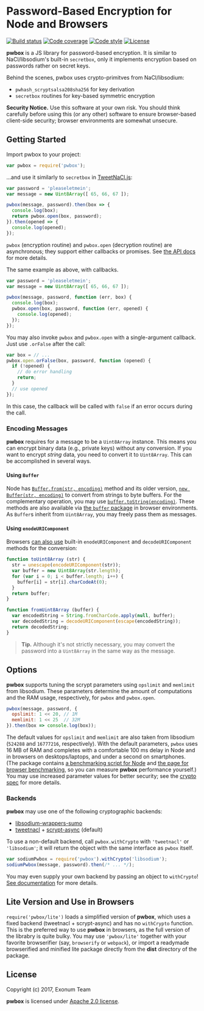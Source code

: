 # Password-Based Encryption for Node and Browsers

[![Build status][travis-image]][travis-url]
[![Code coverage][coveralls-image]][coveralls-url]
[![Code style][code-style-image]][code-style-url]
[![License][license-image]][license-url]

[travis-image]: https://img.shields.io/travis/exonum/pwbox.svg?style=flat-square
[travis-url]: https://travis-ci.org/exonum/pwbox
[coveralls-image]: https://img.shields.io/coveralls/exonum/pwbox.svg?style=flat-square
[coveralls-url]: https://coveralls.io/github/exonum/pwbox
[code-style-image]: https://img.shields.io/badge/code%20style-semistandard-brightgreen.svg?style=flat-square
[code-style-url]: https://github.com/Flet/semistandard
[license-image]: https://img.shields.io/github/license/exonum/pwbox.svg?style=flat-square
[license-url]: https://opensource.org/licenses/Apache-2.0

**pwbox** is a JS library for password-based encryption. It is similar to
NaCl/libsodium's built-in `secretbox`, only it implements
encryption based on passwords rather on secret keys.

Behind the scenes, pwbox uses crypto-primitves from NaCl/libsodium:
- `pwhash_scryptsalsa208sha256` for key derivation
- `secretbox` routines for key-based symmetric encryption

**Security Notice.** Use this software at your own risk. You should think carefully
before using this (or any other) software to ensure browser-based client-side
security; browser environments are somewhat unsecure.

## Getting Started

Import pwbox to your project:

```javascript
var pwbox = require('pwbox');
```

...and use it similarly to `secretbox` in [TweetNaCl.js](http://tweetnacl.js.org/):

```javascript
var password = 'pleaseletmein';
var message = new Uint8Array([ 65, 66, 67 ]);

pwbox(message, password).then(box => {
  console.log(box);
  return pwbox.open(box, password);
}).then(opened => {
  console.log(opened);
});
```

`pwbox` (encryption routine) and `pwbox.open` (decryption routine) are asynchronous;
they support either callbacks or promises.
See [the API docs](doc/API.md) for more details.

The same example as above, with callbacks.

```javascript
var password = 'pleaseletmein';
var message = new Uint8Array([ 65, 66, 67 ]);

pwbox(message, password, function (err, box) {
  console.log(box);
  pwbox.open(box, password, function (err, opened) {
    console.log(opened);
  });
});
```

You may also invoke `pwbox` and `pwbox.open` with a single-argument callback.
Just use `.orFalse` after the call:

```javascript
var box = // ...
pwbox.open.orFalse(box, password, function (opened) {
  if (!opened) {
    // do error handling
    return;
  }
  // use opened
});
```

In this case, the callback will be called with `false` if an error occurs during the call.

### Encoding Messages

**pwbox** requires for a message to be a `Uint8Array` instance. This means you can
encrypt binary data (e.g., private keys) without any conversion. If you want
to encrypt *string* data, you need to convert it to `Uint8Array`. This can be
accomplished in several ways.

#### Using `Buffer`

Node has [`Buffer.from(str, encoding)`][node-bufferfrom] method
and its older version, [`new Buffer(str, encoding)`][node-newbuffer] to
convert from strings to byte buffers.
For the complementary operation, you may use [`buffer.toString(encoding)`][node-buffertostring].
These methods are also available
via [the `buffer` package][npm-buffer] in browser environments. As `Buffer`s
inherit from `Uint8Array`, you may freely pass them as messages.

#### Using `enodeURIComponent`

Browsers [can also use][so-str-to-buffer]
built-in `enodeURIComponent` and `decodeURIComponent` methods for the conversion:

```javascript
function toUint8Array (str) {
  str = unescape(encodeURIComponent(str));
  var buffer = new Uint8Array(str.length);
  for (var i = 0; i < buffer.length; i++) {
    buffer[i] = str[i].charCodeAt(0);
  }
  return buffer;
}

function fromUint8Array (buffer) {
  var encodedString = String.fromCharCode.apply(null, buffer);
  var decodedString = decodeURIComponent(escape(encodedString));
  return decodedString;
}
```

> **Tip.** Although it's not strictly necessary, you may convert the password
> into a `Uint8Array` in the same way as the message.

## Options

**pwbox** supports tuning the scrypt parameters using `opslimit` and `memlimit` from
libsodium. These parameters determine the amount of computations and
the RAM usage, respectively, for `pwbox` and `pwbox.open`.

```javascript
pwbox(message, password, {
  opslimit: 1 << 20, // 1M
  memlimit: 1 << 25  // 32M
}).then(box => console.log(box));
```

The default values for `opslimit` and `memlimit` are also taken from libsodium
(`524288` and `16777216`, respectively). With the default parameters, `pwbox`
uses 16 MB of RAM and completes
with a comfortable 100 ms delay in Node and in browsers
on desktops/laptops, and under a second on smartphones.
(The package contains [a benchmarking script for Node](examples/bench.js)
and [the page for browser benchmarking](examples/bench.html), so you can measure
**pwbox** performance yourself.)
You may use increased parameter values for better security;
see the [crypto spec](doc/cryptography.md#parameter-validation) for more details.

### Backends

**pwbox** may use one of the following cryptographic backends:

- [libsodium-wrappers-sumo][libsodium]
- [tweetnacl][tweetnacl] + [scrypt-async][scrypt-async] (default)

To use a non-default backend, call `pwbox.withCrypto` with `'tweetnacl'`
or `'libsodium'`; it will return the
object with the same interface as `pwbox` itself.

```javascript
var sodiumPwbox = require('pwbox').withCrypto('libsodium');
sodiumPwbox(message, password).then(/* ... */);
```

You may even supply your own backend by passing an object to `withCrypto`!
[See documentation](doc/API.md#withcrypto) for more details.

## Lite Version and Use in Browsers

`require('pwbox/lite')` loads a simplified version of **pwbox**, which
uses a fixed backend (tweetnacl + scrypt-async) and has no `withCrypto` function.
This is the preferred way to use **pwbox** in browsers, as the full version
of the librabry is quite bulky. You may use `'pwbox/lite'` together with
your favorite browserifier (say, `browserify` or `webpack`), or
import a readymade browserified and minified lite package directly
from the **dist** directory of the package.

[libsodium]: https://www.npmjs.com/package/libsodium-wrappers-sumo
[tweetnacl]: https://www.npmjs.com/package/tweetnacl
[scrypt-async]: https://www.npmjs.com/package/scrypt-async

## License

Copyright (c) 2017, Exonum Team

**pwbox** is licensed under [Apache 2.0 license](LICENSE).

[node-bufferfrom]: https://nodejs.org/dist/latest-v6.x/docs/api/buffer.html#buffer_class_method_buffer_from_string_encoding
[node-newbuffer]: https://nodejs.org/dist/latest-v6.x/docs/api/buffer.html#buffer_new_buffer_string_encoding
[node-buffertostring]: https://nodejs.org/dist/latest-v6.x/docs/api/buffer.html#buffer_buf_tostring_encoding_start_end
[npm-buffer]: https://www.npmjs.com/package/buffer
[so-str-to-buffer]: https://stackoverflow.com/questions/17191945/conversion-between-utf-8-arraybuffer-and-string
